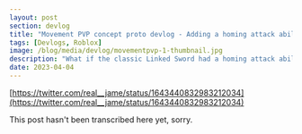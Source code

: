 ```yaml
---
layout: post
section: devlog
title: "Movement PVP concept proto devlog - Adding a homing attack ability"
tags: [Devlogs, Roblox]
image: /blog/media/devlog/movementpvp-1-thumbnail.jpg
description: "What if the classic Linked Sword had a homing attack ability?"
date: 2023-04-04
---
```

[https://twitter.com/real__jame/status/1643440832983212034](https://twitter.com/real__jame/status/1643440832983212034)

This post hasn't been transcribed here yet, sorry.
